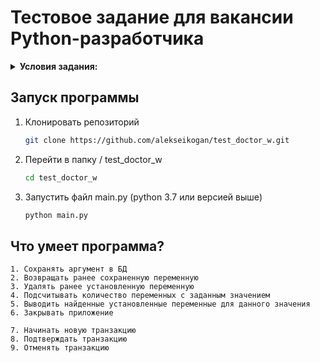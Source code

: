 # Тестовое задание для вакансии Python-разработчика 

<details>
<summary><b>Условия задания:</b></summary>

Интерактивное консольное приложение, напоминающее интерфейс базы
данных. Данные запрашиваются у пользователя в диалоговом режиме (ввод
с клавиатуры). Вся "база" находится в оперативной памяти и не
сохраняется между сеансами. Одна команда — один запрос. Аргументы
команд пробелов не содержат. Также в вводе должен рапознаваться EOF,
который означает конец ввода и завершение приложения.


Команды:
SET - сохраняет аргумент в базе данных.
GET - возвращает, ранее сохраненную переменную. Если такой переменной
не было сохранено, возвращает NULL
UNSET - удаляет, ранее установленную переменную. Если значение не было
установлено, не делает ничего.
COUNTS - показывает сколько раз данные значение встречается в базе данных.
FIND - выводит найденные установленные переменные для данного значения.
END - закрывает приложение.

Также "база" должна поддерживать транзакции. Транзакции могут быть
вложенными.

BEGIN - начало транзакции.
ROLLBACK - откат текущей (самой внутренней) транзакции
COMMIT - фиксация изменений текущей (самой внутренней) транзакции

</details>

## Запуск программы

1. Клонировать репозиторий

    ```bash
    git clone https://github.com/alekseikogan/test_doctor_w.git
    ```

2. Перейти в папку / test_doctor_w
    ```bash
    cd test_doctor_w
    ```

3. Запустить файл main.py (python 3.7 или версией выше)

    ```bash
    python main.py
    ```

## Что умеет программа?
    1. Сохранять аргумент в БД
    2. Возвращать ранее сохраненную переменную
    3. Удалять ранее установленную переменную
    4. Подсчитывать количество переменных с заданным значением
    5. Выводить найденные установленные переменные для данного значения
    6. Закрывать приложение

    7. Начинать новую транзакцию
    8. Подтверждать транзакцию
    9. Отменять транзакцию
